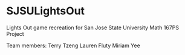# SJSULightsOut
Lights Out game recreation for San Jose State University Math 167PS Project

Team members:
Terry Tzeng
Lauren Fluty
Miriam Yee
